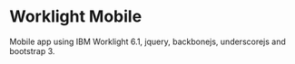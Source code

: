 Worklight Mobile
================

Mobile app using IBM Worklight 6.1, jquery, backbonejs, underscorejs and bootstrap 3.
